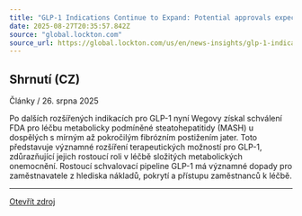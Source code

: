 ```yaml
---
title: "GLP-1 Indications Continue to Expand: Potential approvals expected through 2026"
date: 2025-08-27T20:35:57.842Z
source: "global.lockton.com"
source_url: https://global.lockton.com/us/en/news-insights/glp-1-indications-continue-to-expand-potential-approvals
---
```


## Shrnutí (CZ)
Články / 26. srpna 2025

Po dalších rozšířených indikacích pro GLP-1 nyní Wegovy získal schválení FDA pro léčbu metabolicky podmíněné steatohepatitidy (MASH) u dospělých s mírným až pokročilým fibrózním postižením jater. Toto představuje významné rozšíření terapeutických možností pro GLP-1, zdůrazňující jejich rostoucí roli v léčbě složitých metabolických onemocnění. Rostoucí schvalovací pipeline GLP-1 má významné dopady pro zaměstnavatele z hlediska nákladů, pokrytí a přístupu zaměstnanců k léčbě.

---

[Otevřít zdroj](https://global.lockton.com/us/en/news-insights/glp-1-indications-continue-to-expand-potential-approvals)
